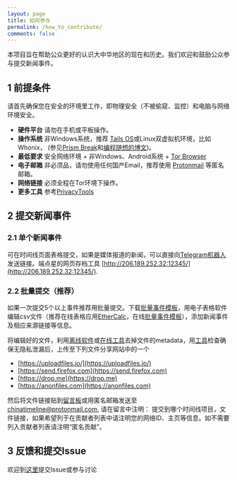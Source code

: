 ```yaml
---
layout: page
title: 如何参与
permalink: /how_to_contribute/
comments: false
---
```


本项目旨在帮助公众更好的认识大中华地区的现在和历史。我们欢迎和鼓励公众参与提交新闻事件。

## 1 前提条件
请首先确保您在安全的环境里工作，即物理安全（不被偷窥、监控）和电脑与网络环境安全。
- **硬件平台** 请勿在手机或平板操作。
- **操作系统** 非Windows系统，推荐 [Tails OS](https://tails.boum.org/)或Linux双虚拟机环境，比如 Whonix， (参见[Prism Break](https://prism-break.org/zh-CN/subcategories/macos-operating-systems-live/)和[编程随想的博文](https://program-think.blogspot.com/2012/10/system-vm-0.html))。
- **最低要求** 安全网络环境 + 非Windows、Android系统 + [Tor Browser](https://www.torproject.org/download/)
- **电子邮箱** 非必须品，请勿使用任何国产Email，推荐使用 [Protonmail](https://www.protonmail.com) 等匿名邮箱。
- **网络链接** 必须全程在Tor环境下操作。
- **更多工具** 参考[PrivacyTools](https://www.privacytools.io/)

## 2 提交新闻事件
### 2.1 单个新闻事件
可在时间线页面表格提交，如果是媒体报道的新闻，可以直接向[Telegram机器人](https://t.me/chinatimeline_bot)发送链接。端点星的网页存档工具 [http://206.189.252.32:12345/](http://206.189.252.32:12345/).

### 2.2 批量提交（推荐）
如果一次提交5个以上事件推荐用批量提交。下载[批量事件模板](./batch_submit_example.csv)，用电子表格软件编辑csv文件（推荐在线表格应用[EtherCalc](https://ethercalc.org/)，在线[批量事件模板](https://ethercalc.org/t7dhm5f9a1ty)），添加新闻事件及相应来源链接等信息。

将编辑好的文件，利用[离线软件](https://www.privacytools.io/software/productivity/#metadata-removal-tools)或[在线工具](https://www.metawiper.com/)去掉文件的metadata，用[工具](https://www.metadata2go.com/)检查确保无隐私泄漏后，上传至下列文件分享网站中的一个
- [https://uploadfiles.io/](https://uploadfiles.io/)
- [https://send.firefox.com](https://send.firefox.com)
- [https://drop.me](https://drop.me)
- [https://anonfiles.com](https://anonfiles.com)


然后将文件链接贴到[留言板](https://chinatimeline.github.io/submit/)或用匿名邮箱发送至 chinatimeline@protonmail.com, 请在留言中注明： 提交到哪个时间线项目，文件链接，如果希望列于在贡献者列表中请注明您的网络ID、主页等信息。如不需要列入贡献者列表请注明“匿名贡献”。

## 3 反馈和提交Issue
欢迎到[这里](https://github.com/chinatimeline/chinatimeline.github.io/issues)提交Issue或参与讨论
